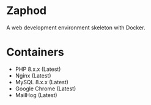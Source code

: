 # Zaphod
A web development environment skeleton with Docker.

# Containers
- PHP 8.x.x (Latest)
- Nginx (Latest)
- MySQL 8.x.x (Latest)
- Google Chrome (Latest)
- MailHog (Latest)

